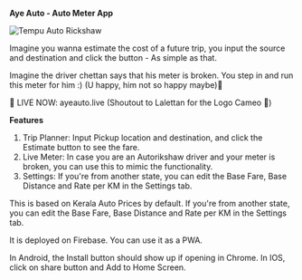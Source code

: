 **Aye Auto - Auto Meter App**

![Tempu Auto Rickshaw](https://media.tenor.com/tn5ZXv4ADv4AAAAC/tempu-auto-rickshaw.gif)

Imagine you wanna estimate the cost of a future trip, you input the source and destination and click the button - As simple as that. 

Imagine the driver chettan says that his meter is broken. You step in and run this meter for him :) (U happy, him not so happy maybe)🙂

🚀 LIVE NOW: ayeauto.live (Shoutout to Lalettan for the Logo Cameo 🫡)

**Features**

1. Trip Planner: Input Pickup location and destination, and click the Estimate button to see the fare.
2. Live Meter: In case you are an Autorikshaw driver and your meter is broken, you can use this to mimic the functionality.
3. Settings: If you're from another state, you can edit the Base Fare, Base Distance and Rate per KM in the Settings tab.

This is based on Kerala Auto Prices by default. If you're from another state, you can edit the Base Fare, Base Distance and Rate per KM in the Settings tab.

It is deployed on Firebase. You can use it as a PWA.

In Android, the Install button should show up if opening in Chrome.
In IOS, click on share button and Add to Home Screen. 



